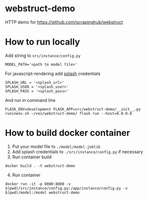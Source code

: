 # webstruct-demo
HTTP demo for https://github.com/scrapinghub/webstruct

# How to run locally

Add string to `src/instance/config.py`

```
MODEL_PATH='<path to model file>'
```

For javascript-rendering add [splash](https://splash.readthedocs.io/en/stable/index.html) credentials

```
SPLASH_URL = '<splash_url>'
SPLASH_USER = '<splash_user>'
SPLASH_PASS = '<splash_pass>'
```

And run in command line

```
FLASK_ENV=development FLASK_APP=src/webstruct-demo/__init__.py runinenv.sh ~/ves/webstruct-demo/ flask run --host=0.0.0.0
```

# How to build docker container

1. Put your model file to `./model/model.joblib`
2. Add splash credentials to `./src/instance/config.py` if necessary
3. Run container build

```
docker build . -t webstruct-demo
```

4. Run container

```
docker run -it -p 8080:8080 -v $(pwd)/src/instance/config.py:/app/instance/config.py -v $(pwd)/model:/model webstruct-demo
```

